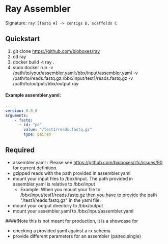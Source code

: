 # Ray Assembler

Signature: `ray:[fastq A] -> contigs B, scaffolds C`

## Quickstart

1. git clone https://github.com/bioboxes/ray
2. cd ray
3. docker build -t ray .
4. sudo docker run -v /path/to/your/assembler.yaml:/bbx/input/assembler.yaml -v /path/to/reads.fastq.gz:/bbx/input/test1/reads.fastq.gz -v /path/to/output:/bbx/output ray

#### Example assembler.yaml:

```YAML
---
version: 0.9.0
arguments:
    - fastq:
      - id: "pe" 
        value: "/test1/reads.fastq.gz"
        type: paired
```

## Required
* assembler.yaml : Please see https://github.com/bioboxes/rfc/issues/90 for current definition.
* gzipped reads with the path provided in assembler.yaml
* mount your input files to /bbx/input. The path provided in assembler.yaml is relative to /bbx/input
  * Example: When you mount your file to /bbx/input/test1/reads.fastq.gz then you have to provide the path
    "/test1/reads.fastq.gz" in the yaml file.
* mount your output directory to /bbx/output
* mount your assembler.yaml to /bbx/input/assembler.yaml

####!Note this is not meant for production, it is a showcase for
* checking a provided yaml against a rx schema
* provide different parameters for an assembler (paired,single)